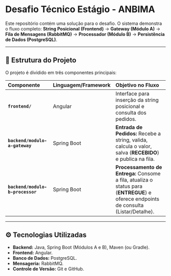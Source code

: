 # Desafio Técnico Estágio - ANBIMA

Este repositório contém uma solução para o desafio.
O sistema demonstra o fluxo completo: **String Posicional (Frontend)** $\rightarrow$ **Gateway (Módulo A)** $\rightarrow$ **Fila de Mensagens (RabbitMQ)** $\rightarrow$ **Processador (Módulo B)** $\rightarrow$ **Persistência de Dados (PostgreSQL)**.

---

## 🚀 Estrutura do Projeto

O projeto é dividido em três componentes principais:

| Componente | Linguagem/Framework | Objetivo no Fluxo |
| :--- | :--- | :--- |
| **`frontend/`** | Angular | Interface para inserção da string posicional e consulta dos pedidos. |
| **`backend/modulo-a-gateway`** | Spring Boot | **Entrada de Pedidos:** Recebe a string, valida, calcula o valor, salva (**RECEBIDO**) e publica na fila. |
| **`backend/modulo-b-processor`** | Spring Boot | **Processamento de Entrega:** Consome a fila, atualiza o status para (**ENTREGUE**) e oferece endpoints de consulta (Listar/Detalhe). |

---

## ⚙️ Tecnologias Utilizadas

* **Backend:** Java, Spring Boot (Módulos A e B), Maven (ou Gradle).
* **Frontend:** Angular.
* **Banco de Dados:** PostgreSQL.
* **Mensageria:** RabbitMQ.
* **Controle de Versão:** Git e GitHub.